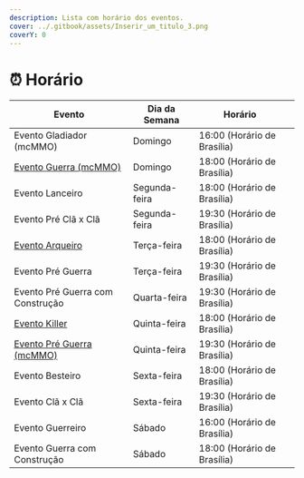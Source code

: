 ```yaml
---
description: Lista com horário dos eventos.
cover: ../.gitbook/assets/Inserir_um_titulo_3.png
coverY: 0
---
```


# ⏰ Horário

<table><thead><tr><th>Evento</th><th>Dia da Semana</th><th>Horário</th><th data-hidden></th></tr></thead><tbody><tr><td>Evento Gladiador (mcMMO)</td><td>Domingo</td><td>16:00 (Horário de Brasília)</td><td></td></tr><tr><td><a href="eventos-survival/guerra-de-clas.md">Evento Guerra (mcMMO)</a></td><td>Domingo</td><td>18:00 (Horário de Brasília)</td><td></td></tr><tr><td>Evento Lanceiro</td><td>Segunda-feira</td><td>18:00 (Horário de Brasília)</td><td></td></tr><tr><td>Evento Pré Clã x Clã</td><td>Segunda-feira</td><td>19:30 (Horário de Brasília)</td><td></td></tr><tr><td><a href="eventos-do-servidor/evento-arqueiro.md">Evento Arqueiro</a></td><td>Terça-feira</td><td>18:00 (Horário de Brasília)</td><td></td></tr><tr><td>Evento Pré Guerra</td><td>Terça-feira</td><td>19:30 (Horário de Brasília)</td><td></td></tr><tr><td>Evento Pré Guerra com Construção</td><td>Quarta-feira</td><td>19:30 (Horário de Brasília)</td><td></td></tr><tr><td><a href="eventos-survival/evento-killer.md">Evento Killer</a></td><td>Quinta-feira</td><td>18:00 (Horário de Brasília)</td><td></td></tr><tr><td><a href="eventos-survival/evento-pre-guerra-de-clas-mcmmo.md">Evento Pré Guerra (mcMMO)</a></td><td>Quinta-feira</td><td>19:30 (Horário de Brasília)</td><td></td></tr><tr><td>Evento Besteiro</td><td>Sexta-feira</td><td>18:00 (Horário de Brasília)</td><td></td></tr><tr><td>Evento Clã x Clã</td><td>Sexta-feira</td><td>19:30 (Horário de Brasília)</td><td></td></tr><tr><td>Evento Guerreiro</td><td>Sábado</td><td>16:00 (Horário de Brasília)</td><td></td></tr><tr><td>Evento Guerra com Construção</td><td>Sábado</td><td>18:00 (Horário de Brasília)</td><td></td></tr></tbody></table>

